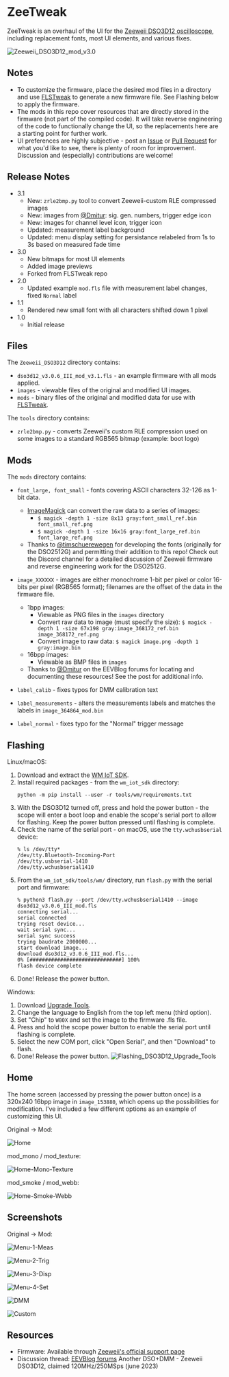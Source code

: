 # ZeeTweak
ZeeTweak is an overhaul of the UI for the [Zeeweii DSO3D12 oscilloscope](http://www.zeeweii.com/productinfo/dso3d12.html), including replacement fonts, most UI elements, and various fixes.

![Zeeweii_DSO3D12_mod_v3.0](https://github.com/user-attachments/assets/5f8174e5-4002-4812-8711-748cdb3ddec5)

## Notes
- To customize the firmware, place the desired mod files in a directory and use [FLSTweak](https://github.com/taligentx/FLSTweak) to generate a new firmware file. See Flashing below to apply the firmware.
- The mods in this repo cover resources that are directly stored in the firmware (not part of the compiled code). It will take reverse engineering of the code to functionally change the UI, so the replacements here are a starting point for further work.
- UI preferences are highly subjective - post an [Issue](https://github.com/taligentx/ZeeTweak/issues) or [Pull Request](https://github.com/taligentx/ZeeTweak/pulls) for what you'd like to see, there is plenty of room for improvement. Discussion and (especially) contributions are welcome!

## Release Notes
- 3.1
  - New: `zrle2bmp.py` tool to convert Zeeweii-custom RLE compressed images
  - New: images from [@Dmitur](https://www.eevblog.com/forum/testgear/another-dsodmm-zeeweii-dso3d12-claimed-120mhz250msps/msg5789049/#msg5789049): sig. gen. numbers, trigger edge icon
  - New: images for channel level icon, trigger icon
  - Updated: measurement label background
  - Updated: menu display setting for persistance relabeled from 1s to 3s based on measured fade time
- 3.0
  - New bitmaps for most UI elements
  - Added image previews
  - Forked from FLSTweak repo
- 2.0
  - Updated example `mod.fls` file with measurement label changes, fixed `Normal` label
- 1.1
  - Rendered new small font with all characters shifted down 1 pixel
- 1.0
  - Initial release

## Files
The `Zeeweii_DSO3D12` directory contains:
 - `dso3d12_v3.0.6_III_mod_v3.1.fls` - an example firmware with all mods applied.
 - `images` - viewable files of the original and modified UI images.
 - `mods` - binary files of the original and modified data for use with [FLSTweak](https://github.com/taligentx/FLSTweak).

The `tools` directory contains:
 - `zrle2bmp.py` - converts Zeeweii's custom RLE compression used on some images to a standard RGB565 bitmap (example: boot logo)

## Mods
The `mods` directory contains:

- `font_large, font_small` - fonts covering ASCII characters 32-126 as 1-bit data.
  - [ImageMagick](https://imagemagick.org) can convert the raw data to a series of images:
      - `$ magick -depth 1 -size 8x13 gray:font_small_ref.bin font_small_ref.png`
      - `$ magick -depth 1 -size 16x16 gray:font_large_ref.bin font_large_ref.png`
  - Thanks to [@timschuerewegen](https://www.eevblog.com/forum/testgear/new-2ch-pocket-dsosg-sigpeak-dso2512g/msg5124096/#msg5124096) for developing the fonts (originally for the DSO2512G) and permitting their addition to this repo! Check out the Discord channel for a detailed discussion of Zeeweii firmware and reverse engineering work for the DSO2512G.

- `image_XXXXXX` - images are either monochrome 1-bit per pixel or color 16-bits per pixel (RGB565 format); filenames are the offset of the data in the firmware file.
  - 1bpp images:
    - Viewable as PNG files in the `images` directory
    - Convert raw data to image (must specify the size): `$ magick -depth 1 -size 67x198 gray:image_368172_ref.bin image_368172_ref.png`
    - Convert image to raw data: `$ magick image.png -depth 1 gray:image.bin`
  - 16bpp images:
    - Viewable as BMP files in `images`
  - Thanks to [@Dmitur](https://www.eevblog.com/forum/testgear/another-dsodmm-zeeweii-dso3d12-claimed-120mhz250msps/msg5789049/#msg5789049) on the EEVBlog forums for locating and documenting these resources! See the post for additional info.
- `label_calib` - fixes typos for DMM calibration text
- `label_measurements` - alters the measurements labels and matches the labels in `image_364864_mod.bin`
- `label_normal` - fixes typo for the "Normal" trigger message

## Flashing
Linux/macOS:
  1. Download and extract the [WM IoT SDK](https://doc.winnermicro.net/download/version/).
  2. Install required packages - from the `wm_iot_sdk` directory:
     ```
     python -m pip install --user -r tools/wm/requirements.txt
     ```
  3. With the DSO3D12 turned off, press and hold the power button - the scope will enter a boot loop and enable the scope's serial port to allow for flashing. Keep the power button pressed until flashing is complete.
  4. Check the name of the serial port - on macOS, use the `tty.wchusbserial` device:
     ```
     % ls /dev/tty*
     /dev/tty.Bluetooth-Incoming-Port
     /dev/tty.usbserial-1410  
     /dev/tty.wchusbserial1410
     ```
  5. From the `wm_iot_sdk/tools/wm/` directory, run `flash.py` with the serial port and firmware:
     ```
     % python3 flash.py --port /dev/tty.wchusbserial1410 --image dso3d12_v3.0.6_III_mod.fls 
     connecting serial...
     serial connected
     trying reset device...
     wait serial sync...
     serial sync success
     trying baudrate 2000000...
     start download image...
     download dso3d12_v3.0.6_III_mod.fls...
     0% [##############################] 100%
     flash device complete
     ```
  6. Done! Release the power button.

Windows:
  1. Download [Upgrade Tools](http://www.isme.fun/?log=blog&id=34).
  2. Change the language to English from the top left menu (third option).
  3. Set "Chip" to `W80X` and set the image to the firmware .fls file.
  4. Press and hold the scope power button to enable the serial port until flashing is complete.
  5. Select the new COM port, click "Open Serial", and then "Download" to flash.
  6. Done! Release the power button.
  ![Flashing_DSO3D12_Upgrade_Tools](https://github.com/user-attachments/assets/0cf60add-3fdf-4c25-b316-f78c7475e515)

## Home
The home screen (accessed by pressing the power button once) is a 320x240 16bpp image in `image_153880`, which opens up the possibilities for modification. I've included a few different options as an example of customizing this UI.

Original -> Mod:

![Home](https://github.com/user-attachments/assets/aea4cd70-0786-4990-813c-eb9828177fd5)

mod_mono / mod_texture:

![Home-Mono-Texture](https://github.com/user-attachments/assets/9e934119-73a9-4ede-993d-640feb40c9da)

mod_smoke / mod_webb:

![Home-Smoke-Webb](https://github.com/user-attachments/assets/0c310e26-948b-42a3-a996-31d69ff58b53)

## Screenshots
Original -> Mod:

![Menu-1-Meas](https://github.com/user-attachments/assets/6470a733-dfbe-421f-bc9b-fdd3036129a0)

![Menu-2-Trig](https://github.com/user-attachments/assets/5c6eea42-4e2f-42f1-bfda-f3129afa0cac)

![Menu-3-Disp](https://github.com/user-attachments/assets/eabf23c9-7c53-4028-abdc-5331b000cc64)

![Menu-4-Set](https://github.com/user-attachments/assets/b4b66e35-e599-4e91-8ec5-d87bba995cb7)

![DMM](https://github.com/user-attachments/assets/b55dcb04-fa1a-4637-8a89-d933af716a81)

![Custom](https://github.com/user-attachments/assets/c44d073f-3eee-49fe-9613-00ff49df1b4e)

## Resources
- Firmware: Available through [Zeeweii's official support page](http://www.zeeweii.com/support.html)
- Discussion thread: [EEVBlog forums](https://www.eevblog.com/forum/testgear/another-dsodmm-zeeweii-dso3d12-claimed-120mhz250msps/) Another DSO+DMM - Zeeweii DSO3D12, claimed 120MHz/250MSps (june 2023)
